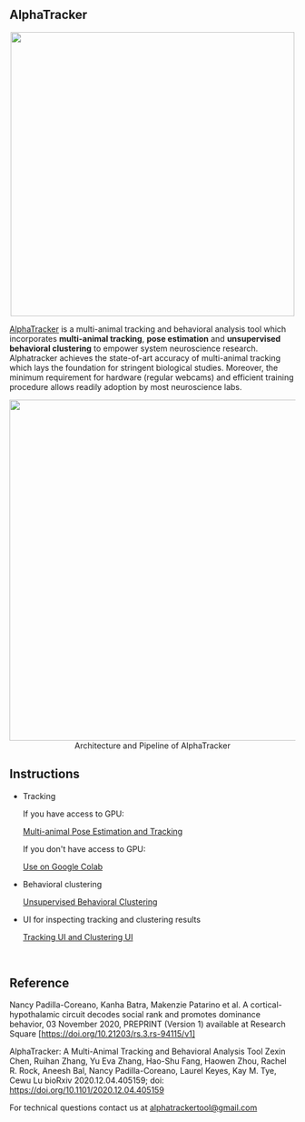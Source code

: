 ## AlphaTracker
<p align = 'center'>
    <img src = 'Manual/media/AlphatrackerFlyer.png' width = 500 >
</p>

[AlphaTracker](https://github.com/ZexinChen/AlphaTracker) is a multi-animal tracking and behavioral analysis tool which incorporates **multi-animal tracking**, **pose estimation** and **unsupervised behavioral clustering** to empower system neuroscience research. Alphatracker achieves the state-of-art accuracy of multi-animal tracking which lays the foundation for stringent biological studies. Moreover, the minimum requirement for hardware (regular webcams) and efficient training procedure allows readily adoption by most neuroscience labs.

<div align="center">
    <img src="Manual/media/pipeline.png", width="600" alt><br>
    Architecture and Pipeline of AlphaTracker
</div>

## Instructions

- Tracking

    If you have access to GPU:
    
    [Multi-animal Pose Estimation and Tracking](Manual/Tracking.md)
    
    If you don't have access to GPU:
    
    [Use on Google Colab](Manual/Colab.md)

- Behavioral clustering

    [Unsupervised Behavioral Clustering](Manual/BehavioralClustering.md)

- UI for inspecting tracking and clustering results

    [Tracking UI and Clustering UI](Manual/UI.md)

<br>

## Reference

Nancy Padilla-Coreano, Kanha Batra, Makenzie Patarino et al. A cortical-hypothalamic circuit decodes social rank and promotes dominance behavior, 03 November 2020, PREPRINT (Version 1) available at Research Square [https://doi.org/10.21203/rs.3.rs-94115/v1]

AlphaTracker: A Multi-Animal Tracking and Behavioral Analysis Tool
Zexin Chen, Ruihan Zhang, Yu Eva Zhang, Hao-Shu Fang, Haowen Zhou, Rachel R. Rock, Aneesh Bal, Nancy Padilla-Coreano, Laurel Keyes, Kay M. Tye, Cewu Lu
bioRxiv 2020.12.04.405159; doi: https://doi.org/10.1101/2020.12.04.405159

For technical questions contact us at alphatrackertool@gmail.com
